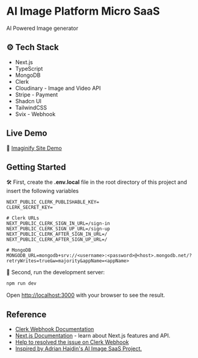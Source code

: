 # AI Image Platform Micro SaaS

AI Powered Image generator

## ⚙️ Tech Stack

- Next.js
- TypeScript
- MongoDB
- Clerk
- Cloudinary - Image and Video API
- Stripe - Payment
- Shadcn UI
- TailwindCSS
- Svix - Webhook

## Live Demo
🔗 [Imaginify Site Demo](https://imaginify-25052024-fep9uolfj-heralds-projects.vercel.app)

## Getting Started

 🛠️ First, create the **.env.local** file in the root directory of this project and insert the following variables
```env
NEXT_PUBLIC_CLERK_PUBLISHABLE_KEY=
CLERK_SECRET_KEY=

# Clerk URLs
NEXT_PUBLIC_CLERK_SIGN_IN_URL=/sign-in
NEXT_PUBLIC_CLERK_SIGN_UP_URL=/sign-up
NEXT_PUBLIC_CLERK_AFTER_SIGN_IN_URL=/
NEXT_PUBLIC_CLERK_AFTER_SIGN_UP_URL=/

# MongoDB
MONGODB_URL=mongodb+srv://<username>:<password>@<host>.mongodb.net/?retryWrites=true&w=majority&appName=<appName>

```

🚀 Second, run the development server:

```bash
npm run dev

```

Open [http://localhost:3000](http://localhost:3000) with your browser to see the result.

## Reference

- [Clerk Webhook Documentation](https://clerk.com/docs/integrations/webhooks/overview?_gl=1*1z07l0o*_gcl_au*MTExMDc1MzM0Ni4xNzE0NjY4NTI4)
- [Next.js Documentation](https://nextjs.org/docs) - learn about Next.js features and API.
- [Help to resolved the issue on Clerk Webhook](https://www.youtube.com/watch?v=UTjwyDuVjRM)
- [Inspired by Adrian Hajdin's AI Image SaaS Project.](https://github.com/adrianhajdin/ai_saas_app)
